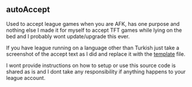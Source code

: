 ## autoAccept

Used to accept league games when you are AFK, has one purpose and nothing else I made it for myself to accept TFT games while lying on the bed and I probably wont update/upgrade this ever. 

If you have league running on a language other than Turkish just take a screenshot of the accept text as I did and replace it with the [template](template.png) file.

I wont provide instructions on how to setup or use this source code is shared as is and I dont take any responsibility if anything happens to your league account. 
